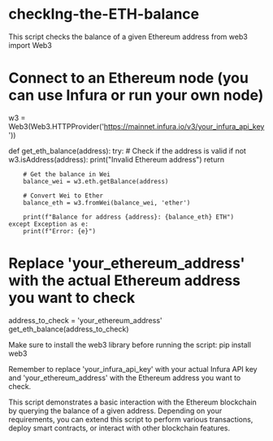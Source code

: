# checkIng-the-ETH-balance
This script checks the balance of a given Ethereum address
from web3 import Web3

# Connect to an Ethereum node (you can use Infura or run your own node)
w3 = Web3(Web3.HTTPProvider('https://mainnet.infura.io/v3/your_infura_api_key'))

def get_eth_balance(address):
    try:
        # Check if the address is valid
        if not w3.isAddress(address):
            print("Invalid Ethereum address")
            return

        # Get the balance in Wei
        balance_wei = w3.eth.getBalance(address)

        # Convert Wei to Ether
        balance_eth = w3.fromWei(balance_wei, 'ether')

        print(f"Balance for address {address}: {balance_eth} ETH")
    except Exception as e:
        print(f"Error: {e}")

# Replace 'your_ethereum_address' with the actual Ethereum address you want to check
address_to_check = 'your_ethereum_address'
get_eth_balance(address_to_check)

Make sure to install the web3 library before running the script:
pip install web3

Remember to replace 'your_infura_api_key' with your actual Infura API key and 'your_ethereum_address' with the Ethereum address you want to check.

This script demonstrates a basic interaction with the Ethereum blockchain by querying the balance of a given address. Depending on your requirements, you can extend this script to perform various transactions, deploy smart contracts, or interact with other blockchain features.

